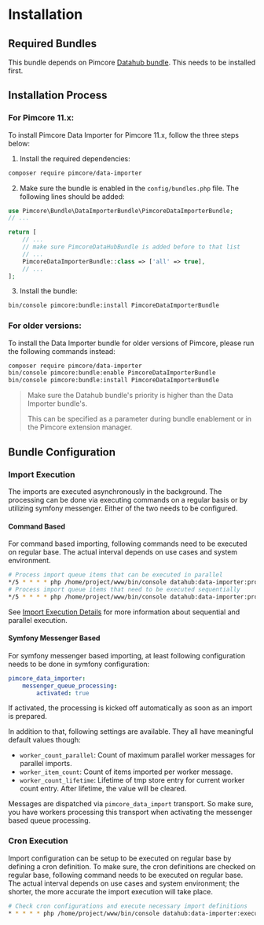 # Installation
## Required Bundles
This bundle depends on Pimcore [Datahub bundle](https://github.com/pimcore/data-hub). This needs to be installed first.

## Installation Process
### For Pimcore 11.x:
To install Pimcore Data Importer for Pimcore 11.x, follow the three steps below:

1. Install the required dependencies:
```bash
composer require pimcore/data-importer
```

2. Make sure the bundle is enabled in the `config/bundles.php` file. The following lines should be added:

```php
use Pimcore\Bundle\DataImporterBundle\PimcoreDataImporterBundle;
// ...

return [
    // ...
    // make sure PimcoreDataHubBundle is added before to that list
    // ...
    PimcoreDataImporterBundle::class => ['all' => true],
    // ...
];
```


3. Install the bundle:

```bash
bin/console pimcore:bundle:install PimcoreDataImporterBundle
```

### For older versions:

To install the Data Importer bundle for older versions of Pimcore, please run the following commands instead:

```bash
composer require pimcore/data-importer
bin/console pimcore:bundle:enable PimcoreDataImporterBundle
bin/console pimcore:bundle:install PimcoreDataImporterBundle
```

> Make sure the Datahub bundle's priority is higher than the Data Importer bundle's.
> 
> This can be specified as a parameter during bundle enablement or in the Pimcore extension manager.
 

## Bundle Configuration

### Import Execution
The imports are executed asynchronously in the background. The processing can be done via executing commands on a regular 
basis or by utilizing symfony messenger. Either of the two needs to be configured. 

#### Command Based
For command based importing, following commands need to be executed on regular base. The actual interval depends
on use cases and system environment. 

```bash
# Process import queue items that can be executed in parallel
*/5 * * * * php /home/project/www/bin/console datahub:data-importer:process-queue-parallel --processes=5
# Process import queue items that need to be executed sequentially 
*/5 * * * * php /home/project/www/bin/console datahub:data-importer:process-queue-sequential 
```

See [Import Execution Details](04_Import_Execution_Details.md) for more information about sequential and parallel execution.


#### Symfony Messenger Based
For symfony messenger based importing, at least following configuration needs to be done in symfony configuration: 
```yml 
pimcore_data_importer:
    messenger_queue_processing:
        activated: true
```

If activated, the processing is kicked off automatically as soon as an import is prepared. 

In addition to that, following settings are available. They all have meaningful default values though: 
- `worker_count_parallel`: Count of maximum parallel worker messages for parallel imports.
- `worker_item_count`: Count of items imported per worker message.
- `worker_count_lifetime`: Lifetime of tmp store entry for current worker count entry. After lifetime, the value will be cleared.

Messages are dispatched via `pimcore_data_import` transport. So make sure, you have
workers processing this transport when activating the messenger based queue processing.


### Cron Execution
Import configuration can be setup to be executed on regular base by defining a cron definition. To make sure, the cron 
definitions are checked on regular base, following command needs to be executed on regular base. The actual interval depends 
on use cases and system environment; the shorter, the more accurate the import execution will take place. 
```bash 
# Check cron configurations and execute necessary import definitions
* * * * * php /home/project/www/bin/console datahub:data-importer:execute-cron
```
